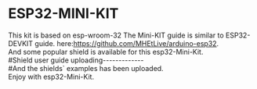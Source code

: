 # ESP32-MINI-KIT
This kit is based on esp-wroom-32 
The Mini-KIT guide is similar to ESP32-DEVKIT guide.
here:https://github.com/MHEtLive/arduino-esp32.                                                                               
And some popular shield is available for this esp32-Mini-Kit.                                                                 
#Shield user guide uploading-------------                                                                                     
#And the shields` examples has been uploaded.                                                                                 
Enjoy with esp32-Mini-Kit.
